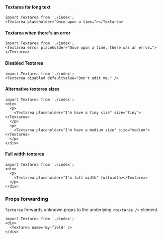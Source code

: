 #### Textarea for long text

```
import Textarea from './index';
<Textarea placeholder="Once upon a time…"></Textarea>
```

#### Textarea when there's an error

```
import Textarea from './index';
<Textarea error placeholder="Once upon a time, there was an error…"></Textarea>
```

#### Disabled Textarea

```
import Textarea from './index';
<Textarea disabled defaultValue="Don't edit me." />
```

#### Alternative textarea sizes

```
import Textarea from './index';
<div>
  <p>
    <Textarea placeholder="I'm have a tiny size" size="tiny"></Textarea>
  </p>
  <p>
    <Textarea placeholder="I'm have a medium size" size="medium"></Textarea>
  </p>
</div>
```

#### Full width textarea

```
import Textarea from './index';
<div>
  <p>
    <Textarea placeholder="I'm full width" fullwidth></Textarea>
  </p>
</div>
```

### Props forwarding

`Textarea` forwards unknown props to the underlying `<textarea />` element.

```
import Textarea from './index';
<div>
  <Textarea name='my-field' />
</div>
```
